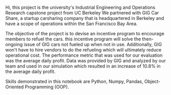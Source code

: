 Hi, this project is the university's Industrial Engineering and Operations Research capstone project from UC Berkeley
We partnered with GIG Car Share, a startup carsharing company that is headquartered in Berkeley and have a scope of operations within the San Francisco Bay Area.

The objective of the project is to devise an incentive program to encourage members to refuel the cars. this incentive program will solve the then-ongoing issue of GIG cars not fueled up when not in use.
Additionally, GIG won't have to hire vendors to do the refueling which will ultimately reduce operational cost.
The performance metric that was used for our evaluation was the average daily profit.
Data was provided by GIG and analyzed by our team and used in our simulation which resulted in an increase of 10.8% in the average daily profit.

Skills demonstrated in this notebook are Python, Numpy, Pandas, Object-Oriented Programming (OOP).


